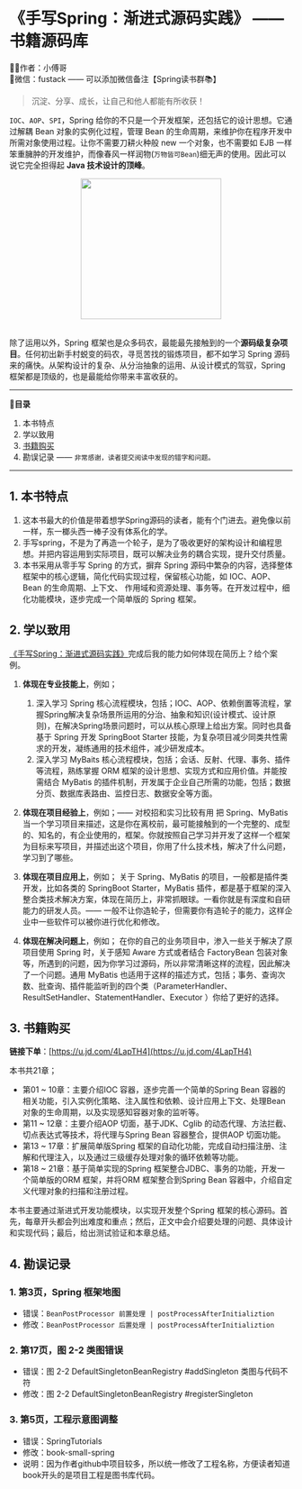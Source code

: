 # 《手写Spring：渐进式源码实践》 —— 书籍源码库

:man_technologist:作者：小傅哥
<br/>
:seedling:微信：fustack —— 可以添加微信备注【Spring读书群📚】

>沉淀、分享、成长，让自己和他人都能有所收获！

`IOC`、`AOP`、`SPI`，Spring 给你的不只是一个开发框架，还包括它的设计思想。它通过解耦 Bean 对象的实例化过程，管理 Bean 的生命周期，来维护你在程序开发中所需对象使用过程。让你不需要刀耕火种般 new 一个对象，也不需要如 EJB 一样笨重臃肿的开发维护，而像春风一样润物(`万物皆可Bean`)细无声的使用。因此可以说它完全担得起 **Java 技术设计的顶峰**。
<br/>
<div align="center">
    <a href="https://u.jd.com/4LapTH4" target="_blank">
    <img src="https://github.com/fuzhengwei/book-small-spring/blob/master/doc/book.png?raw=true" width="250px">
    </a>
</div>
<br/>

除了运用以外，Spring 框架也是众多码农，最能最先接触到的一个**源码级复杂项目**。任何初出新手村蜕变的码农，寻觅苦找的锻炼项目，都不如学习 Spring 源码来的痛快。从架构设计的复杂、从分治抽象的运用、从设计模式的驾驭，Spring 框架都是顶级的，也是最能给你带来丰富收获的。

---

**📝目录**

1. 本书特点
2. 学以致用
3. [书籍购买](https://u.jd.com/4LapTH4)
4. 勘误记录 —— `非常感谢，读者提交阅读中发现的错字和问题。`

---

## 1. 本书特点

1. 这本书最大的价值是带着想学Spring源码的读者，能有个门进去。避免像以前一样，东一榔头西一棒子没有体系化的学。
2. 手写spring，不是为了再造一个轮子，是为了吸收更好的架构设计和编程思想。并把内容运用到实际项目，既可以解决业务的耦合实现，提升交付质量。
3. 本书采用从零手写 Spring 的方式，摒弃 Spring 源码中繁杂的内容，选择整体框架中的核心逻辑，简化代码实现过程，保留核心功能，如 IOC、AOP、Bean 的生命周期、上下文、 作用域和资源处理、事务等。在开发过程中，细化功能模块，逐步完成一个简单版的 Spring 框架。

## 2. 学以致用

[《手写Spring：渐进式源码实践》](https://u.jd.com/4LapTH4)完成后我的能力如何体现在简历上？给个案例。

1. **体现在专业技能上**，例如；
    1. 深入学习 Spring 核心流程模块，包括；IOC、AOP、依赖倒置等流程，掌握Spring解决复杂场景所运用的分治、抽象和知识(设计模式、设计原则)，在解决Spring场景问题时，可以从核心原理上给出方案。同时也具备基于 Spring 开发 SpringBoot Starter 技能，为复杂项目减少同类共性需求的开发，凝练通用的技术组件，减少研发成本。
    2. 深入学习 MyBaits 核心流程模块，包括；会话、反射、代理、事务、插件等流程，熟练掌握 ORM 框架的设计思想、实现方式和应用价值。并能按需结合 MyBatis 的插件机制，开发属于企业自己所需的功能，包括；数据分页、数据库表路由、监控日志、数据安全等方面。

2. **体现在项目经验上**，例如；—— 对校招和实习比较有用
把 Spring、MyBatis 当一个学习项目来描述，这是你在离校前，最可能接触到的一个完整的、成型的、知名的，有企业使用的，框架。你就按照自己学习并开发了这样一个框架为目标来写项目，并描述出这个项目，你用了什么技术栈，解决了什么问题，学习到了哪些。

3. **体现在项目应用上**，例如；
关于 Spring、MyBatis 的项目，一般都是插件类开发，比如各类的 SpringBoot Starter，MyBatis 插件，都是基于框架的深入整合类技术解决方案，体现在简历上，非常抓眼球。一看你就是有深度和自研能力的研发人员。—— 一般不让你造轮子，但需要你有造轮子的能力，这样企业中一些软件可以被你进行优化和修改。

4. **体现在解决问题上**，例如；
在你的自己的业务项目中，渗入一些关于解决了原项目使用 Spring 时，关于感知 Aware 方式或者结合 FactoryBean 包装对象等，所遇到的问题，因为你学习过源码，所以非常清晰这样的流程，因此解决了一个问题。通用 MyBatis 也适用于这样的描述方式，包括；事务、查询次数、批查询、插件能监听到的四个类（ParameterHandler、ResultSetHandler、StatementHandler、Executor ）你给了更好的选择。

## 3. 书籍购买

**链接下单**：[https://u.jd.com/4LapTH4](https://u.jd.com/4LapTH4)

本书共21章；
- 第01 ~ 10章：主要介绍IOC 容器，逐步完善一个简单的Spring Bean 容器的相关功能，引入实例化策略、注入属性和依赖、设计应用上下文、处理Bean 对象的生命周期，以及实现感知容器对象的监听等。
- 第11 ~ 12章：主要介绍AOP 切面，基于JDK、Cglib 的动态代理、方法拦截、切点表达式等技术，将代理与Spring Bean 容器整合，提供AOP 切面功能。
- 第13 ~ 17章：扩展简单版Spring 框架的自动化功能，完成自动扫描注册、注解和代理注入，以及通过三级缓存处理对象的循环依赖等功能。
- 第18 ~ 21章：基于简单实现的Spring 框架整合JDBC、事务的功能，开发一个简单版的ORM 框架，并将ORM 框架整合到Spring Bean 容器中，介绍自定义代理对象的扫描和注册过程。

本书主要通过渐进式开发功能模块，以实现开发整个Spring 框架的核心源码。首先，每章开头都会列出难度和重点；然后，正文中会介绍要处理的问题、具体设计和实现代码；最后，给出测试验证和本章总结。

## 4. 勘误记录

### 1. 第3页，Spring 框架地图

- 错误：`BeanPostProcessor 前置处理 | postProcessAfterInitializtion` 
- 修改：`BeanPostProcessor 后置处理 | postProcessAfterInitializtion` 

### 2. 第17页，图 2-2 类图错误

- 错误：图 2-2 DefaultSingletonBeanRegistry #addSingleton 类图与代码不符
- 修改：图 2-2 DefaultSingletonBeanRegistry #registerSingleton

### 3. 第5页，工程示意图调整

- 错误：SpringTutorials
- 修改：book-small-spring 
- 说明：因为作者github中项目较多，所以统一修改了工程名称，方便读者知道book开头的是项目工程是图书库代码。